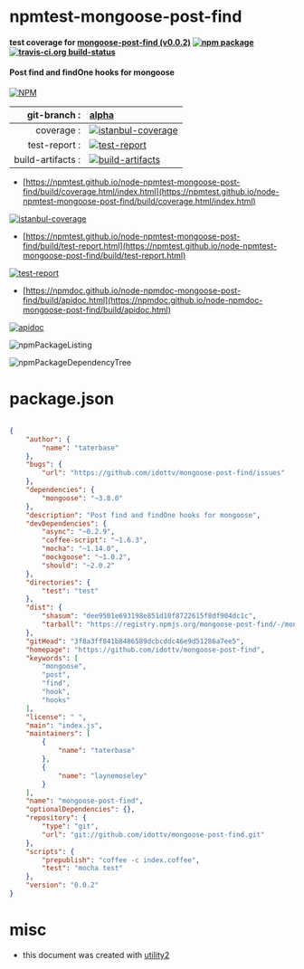# npmtest-mongoose-post-find

#### test coverage for  [mongoose-post-find (v0.0.2)](https://github.com/idottv/mongoose-post-find)  [![npm package](https://img.shields.io/npm/v/npmtest-mongoose-post-find.svg?style=flat-square)](https://www.npmjs.org/package/npmtest-mongoose-post-find) [![travis-ci.org build-status](https://api.travis-ci.org/npmtest/node-npmtest-mongoose-post-find.svg)](https://travis-ci.org/npmtest/node-npmtest-mongoose-post-find)

#### Post find and findOne hooks for mongoose

[![NPM](https://nodei.co/npm/mongoose-post-find.png?downloads=true&downloadRank=true&stars=true)](https://www.npmjs.com/package/mongoose-post-find)

| git-branch : | [alpha](https://github.com/npmtest/node-npmtest-mongoose-post-find/tree/alpha)|
|--:|:--|
| coverage : | [![istanbul-coverage](https://npmtest.github.io/node-npmtest-mongoose-post-find/build/coverage.badge.svg)](https://npmtest.github.io/node-npmtest-mongoose-post-find/build/coverage.html/index.html)|
| test-report : | [![test-report](https://npmtest.github.io/node-npmtest-mongoose-post-find/build/test-report.badge.svg)](https://npmtest.github.io/node-npmtest-mongoose-post-find/build/test-report.html)|
| build-artifacts : | [![build-artifacts](https://npmtest.github.io/node-npmtest-mongoose-post-find/glyphicons_144_folder_open.png)](https://github.com/npmtest/node-npmtest-mongoose-post-find/tree/gh-pages/build)|

- [https://npmtest.github.io/node-npmtest-mongoose-post-find/build/coverage.html/index.html](https://npmtest.github.io/node-npmtest-mongoose-post-find/build/coverage.html/index.html)

[![istanbul-coverage](https://npmtest.github.io/node-npmtest-mongoose-post-find/build/screenCapture.buildCi.browser.%252Ftmp%252Fbuild%252Fcoverage.lib.html.png)](https://npmtest.github.io/node-npmtest-mongoose-post-find/build/coverage.html/index.html)

- [https://npmtest.github.io/node-npmtest-mongoose-post-find/build/test-report.html](https://npmtest.github.io/node-npmtest-mongoose-post-find/build/test-report.html)

[![test-report](https://npmtest.github.io/node-npmtest-mongoose-post-find/build/screenCapture.buildCi.browser.%252Ftmp%252Fbuild%252Ftest-report.html.png)](https://npmtest.github.io/node-npmtest-mongoose-post-find/build/test-report.html)

- [https://npmdoc.github.io/node-npmdoc-mongoose-post-find/build/apidoc.html](https://npmdoc.github.io/node-npmdoc-mongoose-post-find/build/apidoc.html)

[![apidoc](https://npmdoc.github.io/node-npmdoc-mongoose-post-find/build/screenCapture.buildCi.browser.%252Ftmp%252Fbuild%252Fapidoc.html.png)](https://npmdoc.github.io/node-npmdoc-mongoose-post-find/build/apidoc.html)

![npmPackageListing](https://npmtest.github.io/node-npmtest-mongoose-post-find/build/screenCapture.npmPackageListing.svg)

![npmPackageDependencyTree](https://npmtest.github.io/node-npmtest-mongoose-post-find/build/screenCapture.npmPackageDependencyTree.svg)



# package.json

```json

{
    "author": {
        "name": "taterbase"
    },
    "bugs": {
        "url": "https://github.com/idottv/mongoose-post-find/issues"
    },
    "dependencies": {
        "mongoose": "~3.8.0"
    },
    "description": "Post find and findOne hooks for mongoose",
    "devDependencies": {
        "async": "~0.2.9",
        "coffee-script": "~1.6.3",
        "mocha": "~1.14.0",
        "mockgoose": "~1.0.2",
        "should": "~2.0.2"
    },
    "directories": {
        "test": "test"
    },
    "dist": {
        "shasum": "dee9501e693198e851d10f8722615f8df904dc1c",
        "tarball": "https://registry.npmjs.org/mongoose-post-find/-/mongoose-post-find-0.0.2.tgz"
    },
    "gitHead": "3f8a3ff841b8486589dcbcddc46e9d51286a7ee5",
    "homepage": "https://github.com/idottv/mongoose-post-find",
    "keywords": [
        "mongoose",
        "post",
        "find",
        "hook",
        "hooks"
    ],
    "license": " ",
    "main": "index.js",
    "maintainers": [
        {
            "name": "taterbase"
        },
        {
            "name": "laynemoseley"
        }
    ],
    "name": "mongoose-post-find",
    "optionalDependencies": {},
    "repository": {
        "type": "git",
        "url": "git://github.com/idottv/mongoose-post-find.git"
    },
    "scripts": {
        "prepublish": "coffee -c index.coffee",
        "test": "mocha test"
    },
    "version": "0.0.2"
}
```



# misc
- this document was created with [utility2](https://github.com/kaizhu256/node-utility2)
